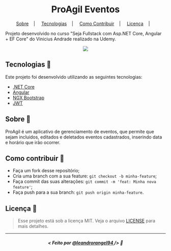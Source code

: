 <h1 align="center">ProAgil Eventos</h1>


<p align="center">
<a href="#sobre-memo">Sobre</a>&nbsp;&nbsp;&nbsp; | &nbsp;&nbsp;&nbsp;
<a href="#tecnologias-rocket">Tecnologias</a>&nbsp;&nbsp;&nbsp; | &nbsp;&nbsp;&nbsp;
<a href="#como-contribuir-">Como Contribuir</a>&nbsp;&nbsp;&nbsp; | &nbsp;&nbsp;&nbsp;
<a href="#licença-scroll">Licença</a>&nbsp;&nbsp;&nbsp; | &nbsp;&nbsp;&nbsp;
</p>


Projeto desenvolvido no curso "Seja Fullstack com Asp.NET Core, Angular + EF Core" do Vinicius Andrade realizado na Udemy.

<p align="center">
<img src="https://user-images.githubusercontent.com/39461509/120944076-fccea900-c708-11eb-8db1-0a1d791997fb.png">
</p>

## Tecnologias :rocket:

Este projeto foi desenvolvido utilizando as seguintes tecnologias:

- [.NET Core](https://docs.microsoft.com/pt-br/aspnet/core/?view=aspnetcore-5.0)
- [Angular](https://angular.io/)
- [NGX Bootstrap](https://valor-software.com/ngx-bootstrap/)
- [JWT](https://jwt.io/)

## Sobre :memo:

ProAgil é um aplicativo de gerenciamento de eventos, que permite que sejam incluidos, editados e deletados eventos cadastrados, inserindo data e horário que irão ocorrer.

## Como contribuir 🤔

- Faça um fork desse repositório;
- Cria uma branch com a sua feature: `git checkout -b minha-feature`;
- Faça commit das suas alterações: `git commit -m 'feat: Minha nova feature'`;
- Faça push para a sua branch: `git push origin minha-feature`.

## Licença :scroll:

> Esse projeto está sob a licença MIT. Veja o arquivo [LICENSE](LICENSE) para mais detalhes.

---

##### <p align="center"> <strong> < Feito por <a href="http://github.com/leandrorangel94"> @leandrorangel94  </a> /> </strong>  :wave: